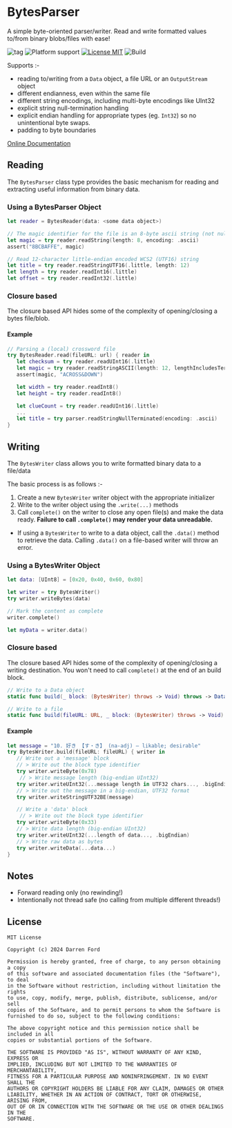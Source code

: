 # BytesParser

A simple byte-oriented parser/writer. Read and write formatted values to/from binary blobs/files with ease! 

![tag](https://img.shields.io/github/v/tag/dagronf/BytesParser)
![Platform support](https://img.shields.io/badge/platform-ios%20%7C%20osx%20%7C%20tvos%20%7C%20watchos%20%7C%20macCatalyst%20%7C%20linux-lightgrey.svg?style=flat-square)
[![License MIT](https://img.shields.io/badge/license-MIT-blue.svg?style=flat-square)](https://github.com/dagronf/BytesParser/blob/master/LICENSE) ![Build](https://img.shields.io/github/actions/workflow/status/dagronf/BytesParser/swift.yml)

Supports :-

* reading to/writing from a `Data` object, a file URL or an `OutputStream` object
* different endianness, even within the same file
* different string encodings, including multi-byte encodings like UInt32
* explicit string null-termination handling
* explicit endian handling for appropriate types (eg. `Int32`) so no unintentional byte swaps.
* padding to byte boundaries

[Online Documentation](https://swiftpackageindex.com/dagronf/BytesParser/main/documentation/bytesparser)

## Reading

The `BytesParser` class type provides the basic mechanism for reading and extracting useful information
from binary data.

### Using a BytesParser Object 

```swift
let reader = BytesReader(data: <some data object>)

// The magic identifier for the file is an 8-byte ascii string (not null terminated)
let magic = try reader.readString(length: 8, encoding: .ascii)
assert("8BCBAFFE", magic)

// Read 12-character little-endian encoded WCS2 (UTF16) string 
let title = try reader.readStringUTF16(.little, length: 12)
let length = try reader.readInt16(.little)
let offset = try reader.readInt32(.little)
```

### Closure based

The closure based API hides some of the complexity of opening/closing a bytes file/blob.

#### Example

```swift
// Parsing a (local) crossword file
try BytesReader.read(fileURL: url) { reader in
   let checksum = try reader.readUInt16(.little)
   let magic = try reader.readStringASCII(length: 12, lengthIncludesTerminator: true)
   assert(magic, "ACROSS&DOWN")

   let width = try reader.readInt8()
   let height = try reader.readInt8()

   let clueCount = try reader.readUInt16(.little)
   ...
   let title = try parser.readStringNullTerminated(encoding: .ascii)
}
```

## Writing

The `BytesWriter` class allows you to write formatted binary data to a file/data

The basic process is as follows :-

1. Create a new `BytesWriter` writer object with the appropriate initializer 
2. Write to the writer object using the `.write(...)` methods
3. Call `complete()` on the writer to close any open file(s) and make the data ready. **Failure to call `.complete()` may render your data unreadable.**

* If using a `BytesWriter` to write to a data object, call the `.data()` method to retrieve the data. Calling `.data()` on a file-based writer will throw an error.

### Using a BytesWriter Object 

```swift
let data: [UInt8] = [0x20, 0x40, 0x60, 0x80]

let writer = try BytesWriter()
try writer.writeBytes(data)

// Mark the content as complete
writer.complete()

let myData = writer.data()
```

### Closure based

The closure based API hides some of the complexity of opening/closing a writing destination.
You won't need to call `complete()` at the end of an build block.

```swift
// Write to a Data object 
static func build(_ block: (BytesWriter) throws -> Void) throws -> Data
```

```swift
// Write to a file
static func build(fileURL: URL, _ block: (BytesWriter) throws -> Void) throws
```

#### Example

```swift
let message = "10. 好き 【す・き】 (na-adj) – likable; desirable"
try BytesWriter.build(fileURL: fileURL) { writer in
   // Write out a 'message' block
   // > Write out the block type identifier
   try writer.writeByte(0x78)
	// > Write message length (big-endian UInt32)
   try writer.writeUInt32(...message length in UTF32 chars..., .bigEndian)
   // > Write out the message in a big-endian, UTF32 format
   try writer.writeStringUTF32BE(message)

   // Write a 'data' block
	// > Write out the block type identifier
   try writer.writeByte(0x33)
   // > Write data length (big-endian UInt32)
   try writer.writeUInt32(...length of data..., .bigEndian)
   // > Write raw data as bytes
   try writer.writeData(...data...)
}
```

## Notes

* Forward reading only (no rewinding!)
* Intentionally not thread safe (no calling from multiple different threads!)

## License

```
MIT License

Copyright (c) 2024 Darren Ford

Permission is hereby granted, free of charge, to any person obtaining a copy
of this software and associated documentation files (the "Software"), to deal
in the Software without restriction, including without limitation the rights
to use, copy, modify, merge, publish, distribute, sublicense, and/or sell
copies of the Software, and to permit persons to whom the Software is
furnished to do so, subject to the following conditions:

The above copyright notice and this permission notice shall be included in all
copies or substantial portions of the Software.

THE SOFTWARE IS PROVIDED "AS IS", WITHOUT WARRANTY OF ANY KIND, EXPRESS OR
IMPLIED, INCLUDING BUT NOT LIMITED TO THE WARRANTIES OF MERCHANTABILITY,
FITNESS FOR A PARTICULAR PURPOSE AND NONINFRINGEMENT. IN NO EVENT SHALL THE
AUTHORS OR COPYRIGHT HOLDERS BE LIABLE FOR ANY CLAIM, DAMAGES OR OTHER
LIABILITY, WHETHER IN AN ACTION OF CONTRACT, TORT OR OTHERWISE, ARISING FROM,
OUT OF OR IN CONNECTION WITH THE SOFTWARE OR THE USE OR OTHER DEALINGS IN THE
SOFTWARE.
```
